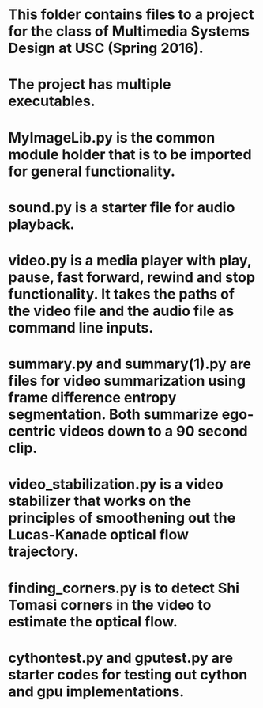 # This folder contains files to a project for the class of Multimedia Systems Design at USC (Spring 2016).

# The project has multiple executables.

# MyImageLib.py is the common module holder that is to be imported for general functionality.

# sound.py is a starter file for audio playback.

# video.py is a media player with play, pause, fast forward, rewind and stop functionality. It takes the paths of the video file and the audio file as command line inputs.

# summary.py and summary(1).py are files for video summarization using frame difference entropy segmentation. Both summarize ego-centric videos down to a 90 second clip.

# video_stabilization.py is a video stabilizer that works on the principles of smoothening out the Lucas-Kanade optical flow trajectory.

# finding_corners.py is to detect Shi Tomasi corners in the video to estimate the optical flow.

# cythontest.py and gputest.py are starter codes for testing out cython and gpu implementations.
